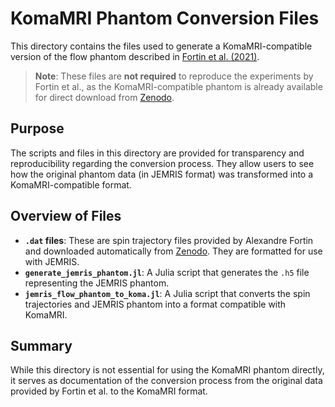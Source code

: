 # KomaMRI Phantom Conversion Files

This directory contains the files used to generate a KomaMRI-compatible version of the flow phantom described in [Fortin et al. (2021)](https://doi.org/10.1002/mrm.27114).

> **Note**: These files are **not required** to reproduce the experiments by Fortin et al., as the KomaMRI-compatible phantom is already available for direct download from [Zenodo](https://zenodo.org/records/15591102).

## Purpose

The scripts and files in this directory are provided for transparency and reproducibility regarding the conversion process. They allow users to see how the original phantom data (in JEMRIS format) was transformed into a KomaMRI-compatible format.

## Overview of Files

- **`.dat` files**: These are spin trajectory files provided by Alexandre Fortin and downloaded automatically from [Zenodo](https://zenodo.org/records/15591102). They are formatted for use with JEMRIS.
- **`generate_jemris_phantom.jl`**: A Julia script that generates the `.h5` file representing the JEMRIS phantom.
- **`jemris_flow_phantom_to_koma.jl`**: A Julia script that converts the spin trajectories and JEMRIS phantom into a format compatible with KomaMRI.

## Summary

While this directory is not essential for using the KomaMRI phantom directly, it serves as documentation of the conversion process from the original data provided by Fortin et al. to the KomaMRI format.
